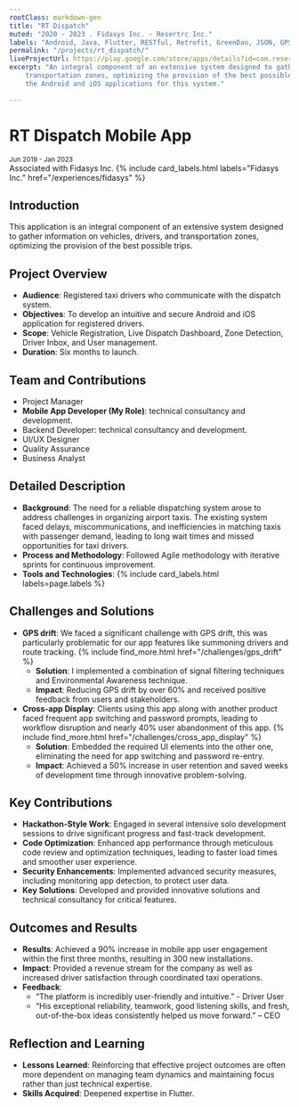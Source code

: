 ```yaml
---
rootClass: markdown-gen
title: "RT Dispatch"
muted: "2020 - 2023 . Fidasys Inc. - Resertrc Inc."
labels: "Android, Java, Flutter, RESTful, Retrofit, GreenDao, JSON, GPS, Location Service, Agile, Git, GitHub, Mobile app"
permalink: "/projects/rt_dispatch/"
liveProjectUrl: https://play.google.com/store/apps/details?id=com.resertrac.rtdispatch&hl=en
excerpt: "An integral component of an extensive system designed to gather information on vehicles, passengers, and 
    transportation zones, optimizing the provision of the best possible trips. My role included developing both 
    the Android and iOS applications for this system."

---
```


# RT Dispatch Mobile App
<small>Jun 2019 - Jan 2023</small>
<br>
Associated with Fidasys Inc. 
{% include card_labels.html labels="Fidasys Inc." href="/experiences/fidasys" %}


## Introduction
This application is an integral component of an extensive system designed to gather information on vehicles, drivers, and transportation zones, optimizing the provision of the best possible trips. 


## Project Overview
- **Audience**: Registered taxi drivers who communicate with the dispatch system.
- **Objectives**: To develop an intuitive and secure Android and iOS application for registered drivers.
- **Scope**: Vehicle Registration, Live Dispatch Dashboard, Zone Detection, Driver Inbox, and User management.
- **Duration**: Six months to launch.

## Team and Contributions
- Project Manager
- **Mobile App Developer (My Role)**: technical consultancy and development.
- Backend Developer: technical consultancy and development.
- UI/UX Designer
- Quality Assurance
- Business Analyst

## Detailed Description
- **Background**: The need for a reliable dispatching system arose to address challenges in organizing airport taxis. The existing system faced delays, miscommunications, and inefficiencies in matching taxis with passenger demand, leading to long wait times and missed opportunities for taxi drivers.
- **Process and Methodology**: Followed Agile methodology with iterative sprints for continuous improvement.
- **Tools and Technologies**: 
    {% include card_labels.html labels=page.labels %} 


## Challenges and Solutions
- **GPS drift**: We faced a significant challenge with GPS drift, this was particularly problematic for our app features like summoning drivers and route tracking. {% include find_more.html href="/challenges/gps_drift" %}
    - **Solution**: I implemented a combination of signal filtering techniques and Environmental Awareness technique.
    - **Impact**: Reducing GPS drift by over 60% and received positive feedback from users and stakeholders.
- **Cross-app Display**: Clients using this app along with another product faced frequent app switching and password prompts, leading to workflow disruption and nearly 40% user abandonment of this app. {% include find_more.html href="/challenges/cross_app_display" %}
    - **Solution**: Embedded the required UI elements into the other one, eliminating the need for app switching and password re-entry.
    - **Impact**: Achieved a 50% increase in user retention and saved weeks of development time through innovative problem-solving.
    
## Key Contributions
- **Hackathon-Style Work**: Engaged in several intensive solo development sessions to drive significant progress and fast-track development.
- **Code Optimization**: Enhanced app performance through meticulous code review and optimization techniques, leading to faster load times and smoother user experience.
- **Security Enhancements**: Implemented advanced security measures, including monitoring app detection, to protect user data.
- **Key Solutions**: Developed and provided innovative solutions and technical consultancy for critical features.

## Outcomes and Results
- **Results**: Achieved a 90% increase in mobile app user engagement within the first three months, resulting in 300 new installations.
- **Impact**: Provided a revenue stream for the company as well as increased driver satisfaction through coordinated taxi operations.
- **Feedback**: 
    - “The platform is incredibly user-friendly and intuitive.” - Driver User
    - “His exceptional reliability, teamwork, good listening skills, and fresh, out-of-the-box ideas consistently helped us move forward.” – CEO


## Reflection and Learning
- **Lessons Learned**: Reinforcing that effective project outcomes are often more dependent on managing team dynamics and maintaining focus rather than just technical expertise.
- **Skills Acquired**: Deepened expertise in Flutter.

